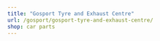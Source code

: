 ```yaml
---
title: "Gosport Tyre and Exhaust Centre"
url: /gosport/gosport-tyre-and-exhaust-centre/
shop: car parts
---
```

